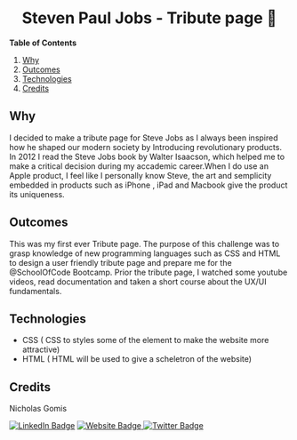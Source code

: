 <h1 align = "center">  Steven Paul Jobs - Tribute page  </h1>


**Table of Contents**
1. [Why](#{Why}) 
2. [Outcomes](#{Outcomes})
3. [Technologies](#{Technologies})
4. [Credits](#{Credits})


## Why

I decided to make a tribute page for Steve Jobs as I always been inspired how he shaped our modern society by Introducing revolutionary products. In 2012 I read the Steve Jobs book by Walter Isaacson, which helped me to make a critical decision during my accademic career.When I do use an Apple product, I feel like I personally know Steve, the art and semplicity embedded in products such as iPhone , iPad and Macbook give the product its uniqueness.

## Outcomes

This was my first ever Tribute page. The purpose of this challenge was to grasp knowledge of new programming languages such as CSS and HTML to design a user friendly tribute page and prepare me for the @SchoolOfCode Bootcamp. Prior the tribute page, I watched some youtube videos, read documentation and taken a short course about the UX/UI fundamentals.


## Technologies

- CSS ( CSS to styles some of the element to make the website more attractive)
- HTML ( HTML  will be used to give a scheletron of the website)


## Credits

Nicholas Gomis

<p align="left">
  <a href="https://www.linkedin.com/in/nicholasgomis/">
    <img src="https://img.shields.io/badge/LinkedIn-blue?style=for-the-badge&logo=linkedin&logoColor=white" alt="LinkedIn Badge"></a>
  <a href="https://portfolio-nicholasgomis.vercel.app">
    <img src="https://img.shields.io/badge/Website-3b5998?style=for-the-badge&logo=google-chrome&logoColor=white" alt="Website Badge"/>
  </a>
  <a href="https://twitter.com/nicholasgomis">
    <img src="https://img.shields.io/badge/Twitter-blue?style=for-the-badge&logo=twitter&logoColor=white" alt="Twitter Badge"/>
  </a>
</p>
</br>
